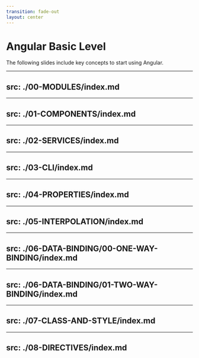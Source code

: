 ```yaml
---
transition: fade-out
layout: center
---
```


# Angular Basic Level
The following slides include key concepts to start using Angular. 

<Toc mode="onlyCurrentTree" />

---
src: ./00-MODULES/index.md
---

---
src: ./01-COMPONENTS/index.md
---

---
src: ./02-SERVICES/index.md
---

---
src: ./03-CLI/index.md
---

---
src: ./04-PROPERTIES/index.md
---

---
src: ./05-INTERPOLATION/index.md
---

---
src: ./06-DATA-BINDING/00-ONE-WAY-BINDING/index.md
---

---
src: ./06-DATA-BINDING/01-TWO-WAY-BINDING/index.md
---

---
src: ./07-CLASS-AND-STYLE/index.md
---

---
src: ./08-DIRECTIVES/index.md
---
